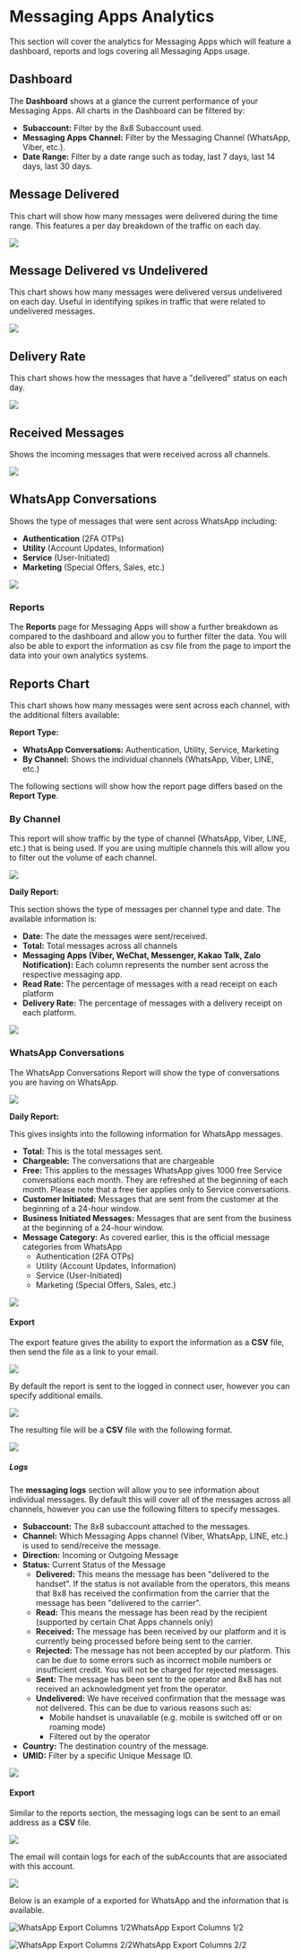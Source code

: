 # Messaging Apps Analytics

This section will cover the analytics for Messaging Apps which will feature a dashboard, reports and logs covering all Messaging Apps usage.

## Dashboard

The **Dashboard** shows at a glance the current performance of your Messaging Apps. All charts in the Dashboard can be filtered by:

* **Subaccount:** Filter by the 8x8 Subaccount used.
* **Messaging Apps Channel:** Filter by the Messaging Channel (WhatsApp, Viber, etc.).
* **Date Range:** Filter by a date range such as today, last 7 days, last 14 days, last 30 days.

## Message Delivered

This chart will show how many messages were delivered during the time range. This features a per day breakdown of the traffic on each day.

![](../images/ee80ce5-image.png)

## Message Delivered vs Undelivered

This chart shows how many messages were delivered versus undelivered on each day. Useful in identifying spikes in traffic that were related to undelivered messages.

![](../images/ae729bf-image.png)

## Delivery Rate

This chart shows how the messages that have a "delivered" status on each day.

![](../images/0711a1e-image.png)

## Received Messages

Shows the incoming messages that were received across all channels.

![](../images/a3abdc6-image.png)

## WhatsApp Conversations

Shows the type of messages that were sent across WhatsApp including:

* **Authentication** (2FA OTPs)
* **Utility** (Account Updates, Information)
* **Service** (User-Initiated)
* **Marketing** (Special Offers, Sales, etc.)

![](../images/4dd0844-image.png)

### Reports

The **Reports** page for Messaging Apps will show a further breakdown as compared to the dashboard and allow you to further filter the data. You will also be able to export the information as csv file from the page to import the data into your own analytics systems.

## Reports Chart

This chart shows how many messages were sent across each channel, with the additional filters available:

**Report Type:**

* **WhatsApp Conversations:** Authentication, Utility, Service, Marketing
* **By Channel:** Shows the individual channels (WhatsApp, Viber, LINE, etc.)

The following sections will show how the report page differs based on the **Report Type**.

### By Channel

This report will show traffic by the type of channel (WhatsApp, Viber, LINE, etc.) that is being used. If you are using multiple channels this will allow you to filter out the volume of each channel.

![](../images/111a5cc-image.png)

**Daily Report:**

This section shows the type of messages per channel type and date. The available information is:

* **Date:** The date the messages were sent/received.
* **Total:** Total messages across all channels
* **Messaging Apps (Viber, WeChat, Messenger, Kakao Talk, Zalo Notification):** Each column represents the number sent across the respective messaging app.
* **Read Rate:** The percentage of messages with a read receipt on each platform
* **Delivery Rate:** The percentage of messages with a delivery receipt on each platform.

![](../images/d243538-image.png)

### WhatsApp Conversations

The WhatsApp Conversations Report will show the type of conversations you are having on WhatsApp.

![](../images/d39b965-image.png)

**Daily Report:**

This gives insights into the following information for WhatsApp messages.

* **Total:** This is the total messages sent.
* **Chargeable:** The conversations that are chargeable
* **Free:** This applies to the messages WhatsApp gives 1000 free Service conversations each month. They are refreshed at the beginning of each month. Please note that a free tier applies only to Service conversations.
* **Customer Initiated:** Messages that are sent from the customer at the beginning of a 24-hour window.
* **Business Initiated Messages:** Messages that are sent from the business at the beginning of a 24-hour window.
* **Message Category:** As covered earlier, this is the official message categories from WhatsApp
  * Authentication (2FA OTPs)
  * Utility (Account Updates, Information)
  * Service (User-Initiated)
  * Marketing (Special Offers, Sales, etc.)

![](../images/2db042d-image.png)

#### Export

The export feature gives the ability to export the information as a **CSV** file, then send the file as a link to your email.

![](../images/ea9c1a0-image.png)

By default the report is sent to the logged in connect user, however you can specify additional emails.

![](../images/ed28626-image.png)

The resulting file will be a **CSV** file with the following format.

![](../images/43f8923-image.png)

##### Logs

The **messaging logs** section will allow you to see information about individual messages. By default this will cover all of the messages across all channels, however you can use the following filters to specify messages.

* **Subaccount:** The 8x8 subaccount attached to the messages.
* **Channel:** Which Messaging Apps channel (Viber, WhatsApp, LINE, etc.) is used to send/receive the message.
* **Direction:** Incoming or Outgoing Message
* **Status:** Current Status of the Message
  * **Delivered:** This means the message has been "delivered to the handset". If the status is not available from the operators, this means that 8x8 has received the confirmation from the carrier that the message has been "delivered to the carrier".
  * **Read:** This means the message has been read by the recipient (supported by certain Chat Apps channels only)
  * **Received:** The message has been received by our platform and it is currently being processed before being sent to the carrier.
  * **Rejected:** The message has not been accepted by our platform. This can be due to some errors such as incorrect mobile numbers or insufficient credit. You will not be charged for rejected messages.
  * **Sent:** The message has been sent to the operator and 8x8 has not received an acknowledgment yet from the operator.
  * **Undelivered:** We have received confirmation that the message was not delivered. This can be due to various reasons such as:
    * Mobile handset is unavailable (e.g. mobile is switched off or on roaming mode)
    * Filtered out by the operator
* **Country:** The destination country of the message.
* **UMID:** Filter by a specific Unique Message ID.

![](../images/2e8906b-image.png)

#### Export

Similar to the reports section, the messaging logs can be sent to an email address as a **CSV** file.

![](../images/ea0080d-image.png)

The email will contain logs for each of the subAccounts that are associated with this account.

![](../images/f10bdc1-image.png)

Below is an example of a exported for WhatsApp and the information that is available.

![WhatsApp Export Columns 1/2](../images/1f4fcad-image.png)WhatsApp Export Columns 1/2

![WhatsApp Export Columns 2/2](../images/7610a02-image.png)WhatsApp Export Columns 2/2
